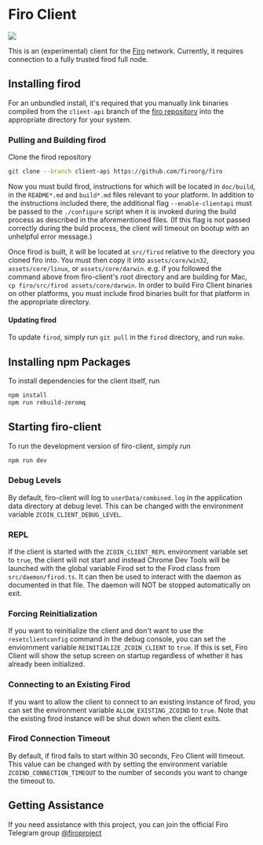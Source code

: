 # Firo Client

![](.github/github-firo-client-header.png)

This is an (experimental) client for the [Firo](https://firo.io/) network. Currently, it requires connection to a
fully trusted firod full node.

## Installing firod

For an unbundled install, it's required that you manually link binaries compiled from the `client-api` branch of the
[firo repository](https://github.com/firoofficial/firo) into the appropriate directory for your system.

### Pulling and Building firod

Clone the firod repository

```bash
git clone --branch client-api https://github.com/firoorg/firo
```

Now you must build firod, instructions for which will be located in `doc/build`, in the `README*.md` and `build*.md`
files relevant to your platform. In addition to the instructions included there, the additional flag `--enable-clientapi`
must be passed to the `./configure` script when it is invoked during the build process as described in the aforementioned
files. (If this flag is not passed correctly during the buld process, the client will timeout on bootup with an unhelpful
error message.)

Once firod is built, it will be located at `src/firod` relative to the directory you cloned firo into. You must then
copy it into `assets/core/win32`, `assets/core/linux`, or `assets/core/darwin`. e.g. if you followed the command above
from firo-client's root directory and are building for Mac, `cp firo/src/firod assets/core/darwin`. In order to
build Firo Client binaries on other platforms, you must include firod binaries built for that platform in the appropriate directory.

#### Updating firod

To update `firod`, simply run `git pull` in the `firod` directory, and run `make`.

## Installing npm Packages

To install dependencies for the client itself, run

```bash
npm install
npm run rebuild-zeromq
```

## Starting firo-client

To run the development version of firo-client, simply run

```bash
npm run dev
```

### Debug Levels

By default, firo-client will log to `userData/combined.log` in the application data directory at debug level. This
can be changed with the environment variable `ZCOIN_CLIENT_DEBUG_LEVEL`.

### REPL

If the client is started with the `ZCOIN_CLIENT_REPL` environment variable set to `true`, the client will not start
and instead Chrome Dev Tools will be launched with the global variable Firod set to the Firod class from
`src/daemon/firod.ts`. It can then be used to interact with the daemon as documented in that file. The daemon will
NOT be stopped automatically on exit.

### Forcing Reinitialization

If you want to reinitialize the client and don't want to use the `resetclientconfig` command in the debug console, you
can set the enviornment variable `REINITIALIZE_ZCOIN_CLIENT` to `true`. If this is set, Firo Client will show the setup
screen on startup regardless of whether it has already been initialized.

### Connecting to an Existing Firod

If you want to allow the client to connect to an existing instance of firod, you can set the environment variable
`ALLOW_EXISTING_ZCOIND` to `true`. Note that the existing firod instance will be shut down when the client exits.

### Firod Connection Timeout

By default, if firod fails to start within 30 seconds, Firo Client will timeout. This value can be changed with by
setting the environment variable `ZCOIND_CONNECTION_TIMEOUT` to the number of seconds you want to change the timeout to.

## Getting Assistance

If you need assistance with this project, you can join the official Firo Telegram group
[@firoproject](https://t.me/firoproject)
